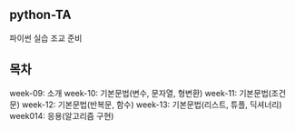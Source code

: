 ## python-TA
파이썬 실습 조교 준비

## 목차
week-09: 소개
week-10: 기본문법(변수, 문자열, 형변환)
week-11: 기본문법(조건문)
week-12: 기본문법(반복문, 함수)
week-13: 기본문법(리스트, 튜플, 딕셔너리)
week014: 응용(알고리즘 구현)
